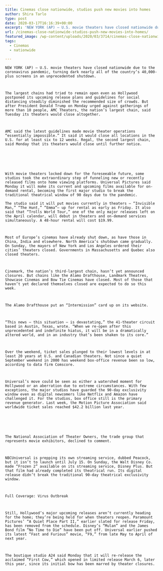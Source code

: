 ```yaml
---
title: Cinemas close nationwide, studios push new movies into homes
author: Shira Tarlo
type: post
date: 2020-03-17T16:16:39+00:00
excerpt: 'NEW YORK (AP) — U.S. movie theaters have closed nationwide due to the coronavirus pandemic, turning dark nearly all of the country’s 40,000-plus screens in an unprecedented shutdown. The largest chains had tried to remain open even as Hollywood postponed its upcoming release plans and guidelines for social distancing steadily diminished the recommended size of&hellip;'
url: /cinemas-close-nationwide-studios-push-new-movies-into-homes/
featured_image: /wp-content/uploads/2020/03/3714/cinemas-close-nationwide-studios-push-new-movies-into-homes.jpeg
tags:
  - Cinemas
  - nationwide

---
```

  
    NEW YORK (AP) — U.S. movie theaters have closed nationwide due to the coronavirus pandemic, turning dark nearly all of the country’s 40,000-plus screens in an unprecedented shutdown.
  
  
  
    The largest chains had tried to remain open even as Hollywood postponed its upcoming release plans and guidelines for social distancing steadily diminished the recommended size of crowds. But after President Donald Trump on Monday urged against gatherings of more than 10 people, AMC Theaters, the nation’s largest chain, said Tuesday its theaters would close altogether.
  
  
  
    AMC said the latest guidelines made movie theater operations “essentially impossible.” It said it would close all locations in the U.S. for at least six to 12 weeks. Regal, the second largest chain, said Monday that its theaters would close until further notice.
  
  
  
  
  
  
    With movie theaters locked down for the foreseeable future, some studios took the extraordinary step of funneling new or recently released films onto home viewing platforms. Universal Pictures said Monday it will make its current and upcoming films available for on-demand rental, becoming the first major studio to break the traditional theatrical window of 90 days due to the pandemic.

    The studio said it will put movies currently in theaters — “Invisible Man,” “The Hunt,” “Emma”— up for rental as early as Friday. It also said that “Trolls World Tour,” one of the only major releases left on the April calendar, will debut in theaters and on-demand services simultaneously. A 48-hour rental will cost $19.99.
  
  
  
    Most of Europe’s cinemas have already shut down, as have those in China, India and elsewhere. North America’s shutdown came gradually. On Sunday, the mayors of New York and Los Angeles ordered their cities’ theaters closed. Governments in Massachusetts and Quebec also closed theaters.
  
  
  
    Cinemark, the nation’s third-largest chain, hasn’t yet announced closures. But chains like the Alamo Drafthouse, Landmark Theatres, Showcase Cinemas and Bow Tie Cinemas have closed. Most of those that haven’t yet declared themselves closed are expected to do so this week.
  
  
  
    The Alamo Drafthouse put an “Intermission” card up on its website.
  
  
  
    “This news – this situation – is devastating,” the 41-theater circuit based in Austin, Texas, wrote. “When we re-open after this unprecedented and indefinite hiatus, it will be in a dramatically altered world, and in an industry that’s been shaken to its core.”
  
  
  
    Over the weekend, ticket sales plunged to their lowest levels in at least 20 years at U.S. and Canadian theaters. Not since a quiet September weekend in 2000 has weekend box-office revenue been so low, according to data firm Comscore.
  
  
  
    Universal’s move could be seen as either a watershed moment for Hollywood or an aberration due to extreme circumstances. With few exceptions, the major studios have guarded the 90-day exclusivity window even as digital newcomers like Netflix and Amazon have challenged it. For the studios, box office still is the primary revenue generator. Last week, the Motion Picture Association said worldwide ticket sales reached $42.2 billion last year.
  
  
  
  
  
  
    The National Association of Theater Owners, the trade group that represents movie exhibitors, declined to comment.
  
  
  
    NBCUniversal is prepping its own streaming service, dubbed Peacock, but it isn’t to launch until July 15. On Sunday, the Walt Disney Co. made “Frozen 2” available on its streaming service, Disney Plus. But that film had already completed its theatrical run. Its digital release didn’t break the traditional 90-day theatrical exclusivity window.
  
  
  
    Full Coverage: Virus Outbreak
  
  
  
    Still, Hollywood’s major upcoming releases aren’t currently heading for the home; they’re being held for when theaters reopen. Paramount Pictures’ “A Quiet Place Part II,” earlier slated for release Friday, has been removed from the schedule. Disney’s “Mulan” and the James Bond film “No Time to Die” have been put off. Universal earlier pushed its latest “Fast and Furious” movie, “F9,” from late May to April of next year.
  
  
  
    The boutique studio A24 said Monday that it will re-release the acclaimed “First Cow,” which opened in limited release March 6, later this year, since its initial bow has been marred by theater closures.
  
